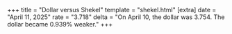 +++
title = "Dollar versus Shekel"
template = "shekel.html"
[extra]
date = "April 11, 2025"
rate = "3.718"
delta = "On April 10, the dollar was 3.754. The dollar became 0.939% weaker."
+++
